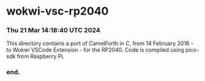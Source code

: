 # wokwi-vsc-rp2040
### Thu 21 Mar 14:18:40 UTC 2024

This directory contains a port of CamelForth in C, from
14 February 2016 - to Wokwi VSCode Extension - for the
RP2040.  Code is compiled using pico-sdk from Raspberry Pi.

### end.
